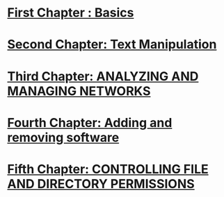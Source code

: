 
# [First Chapter : Basics](General_Basics.md)
# [Second Chapter: Text Manipulation](TEXT_MANIPULATION.md)
# [Third Chapter: ANALYZING AND MANAGING NETWORKS](ANALYZING_AND_MANAGING_NETWORKS.md)
# [Fourth Chapter: Adding and removing software](APT.md)

# [Fifth Chapter: CONTROLLING FILE AND DIRECTORY PERMISSIONS](Files_And_Directory_Permissions.md)
